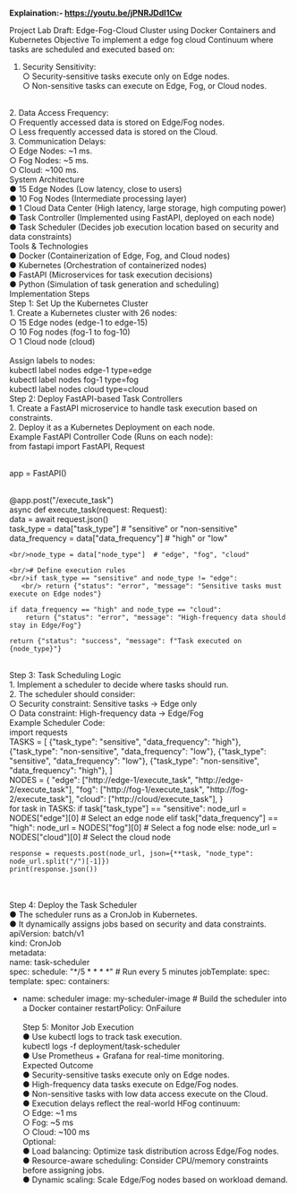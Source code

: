 **Explaination:- https://youtu.be/jPNRJDdI1Cw**

Project Lab Draft: Edge-Fog-Cloud Cluster using Docker 
Containers and Kubernetes 
Objective 
To implement a edge fog cloud Continuum where tasks are scheduled and executed based 
on: 
1. Security Sensitivity: 
<br/>○ Security-sensitive tasks execute only on Edge nodes. 
<br/>○ Non-sensitive tasks can execute on Edge, Fog, or Cloud nodes. 

<br/>
2. Data Access Frequency: 
<br/>○ Frequently accessed data is stored on Edge/Fog nodes. 
<br/>○ Less frequently accessed data is stored on the Cloud. 
<br/>3. Communication Delays: 
<br/>○ Edge Nodes: ~1 ms. 
<br/>○ Fog Nodes: ~5 ms. 
<br/>○ Cloud: ~100 ms. 
<br/>System Architecture 
<br/>● 15 Edge Nodes (Low latency, close to users) 
<br/>● 10 Fog Nodes (Intermediate processing layer) 
<br/>● 1 Cloud Data Center (High latency, large storage, high computing power) 
<br/>● Task Controller (Implemented using FastAPI, deployed on each node) 
<br/>● Task Scheduler (Decides job execution location based on security and data constraints) 
<br/>Tools & Technologies 
<br/>● Docker (Containerization of Edge, Fog, and Cloud nodes) 
<br/>● Kubernetes (Orchestration of containerized nodes) 
<br/>● FastAPI (Microservices for task execution decisions) 
<br/>● Python (Simulation of task generation and scheduling) 
<br/>Implementation Steps 
<br/>Step 1: Set Up the Kubernetes Cluster 
<br/>1. Create a Kubernetes cluster with 26 nodes: 
<br/>○ 15 Edge nodes (edge-1 to edge-15) 
<br/>○ 10 Fog nodes (fog-1 to fog-10) 
<br/>○ 1 Cloud node (cloud) 
<br/><br/>Assign labels to nodes: 
 <br/>kubectl label nodes edge-1 type=edge 
<br/>kubectl label nodes fog-1 type=fog 
<br/>kubectl label nodes cloud type=cloud 
<br/>Step 2: Deploy FastAPI-based Task Controllers 
<br/>1. Create a FastAPI microservice to handle task execution based on constraints. 
<br/>2. Deploy it as a Kubernetes Deployment on each node. 
<br/>Example FastAPI Controller Code (Runs on each node): 
<br/>from fastapi import FastAPI, Request 
 
<br/>app = FastAPI() 
 
<br/>@app.post("/execute_task") 
<br/>async def execute_task(request: Request): 
    <br/>data = await request.json() 
    <br/>task_type = data["task_type"]  # "sensitive" or "non-sensitive" 
    <br/>data_frequency = data["data_frequency"]  # "high" or "low" 
 
    <br/>node_type = data["node_type"]  # "edge", "fog", "cloud" 
 
    <br/># Define execution rules 
    <br/>if task_type == "sensitive" and node_type != "edge": 
       <br/> return {"status": "error", "message": "Sensitive tasks must execute on Edge nodes"} 
 
    if data_frequency == "high" and node_type == "cloud": 
        return {"status": "error", "message": "High-frequency data should stay in Edge/Fog"} 
 
    return {"status": "success", "message": f"Task executed on {node_type}"} 
 
<br/>Step 3: Task Scheduling Logic 
<br/>1. Implement a scheduler to decide where tasks should run. 
<br/>2. The scheduler should consider: 
<br/>○ Security constraint: Sensitive tasks → Edge only 
<br/>○ Data constraint: High-frequency data → Edge/Fog 
<br/>Example Scheduler Code: 
<br/>import requests 
<br/> 
TASKS = [ 
    {"task_type": "sensitive", "data_frequency": "high"}, 
    {"task_type": "non-sensitive", "data_frequency": "low"}, 
    {"task_type": "sensitive", "data_frequency": "low"}, 
    {"task_type": "non-sensitive", "data_frequency": "high"}, 
] 
 <br/>
NODES = { 
    "edge": ["http://edge-1/execute_task", "http://edge-2/execute_task"], 
    "fog": ["http://fog-1/execute_task", "http://fog-2/execute_task"], 
    "cloud": ["http://cloud/execute_task"], 
} 
 <br/>
for task in TASKS: 
    if task["task_type"] == "sensitive": 
        node_url = NODES["edge"][0]  # Select an edge node 
    elif task["data_frequency"] == "high": 
        node_url = NODES["fog"][0]  # Select a fog node 
    else: 
        node_url = NODES["cloud"][0]  # Select the cloud node 
 
    response = requests.post(node_url, json={**task, "node_type": node_url.split("/")[-1]}) 
    print(response.json()) 
 <br/><br/>
Step 4: Deploy the Task Scheduler 
<br/>● The scheduler runs as a CronJob in Kubernetes. 
<br/>● It dynamically assigns jobs based on security and data constraints. 
<br/>apiVersion: batch/v1 
<br/>kind: CronJob 
<br/>metadata: 
  <br/>name: task-scheduler 
<br/>spec: 
  schedule: "*/5 * * * *"  # Run every 5 minutes 
  jobTemplate: 
    spec: 
      template: 
        spec: 
          containers: 
- name: scheduler 
image: my-scheduler-image  # Build the scheduler into a Docker container 
restartPolicy: OnFailure 
<br/><br/>Step 5: Monitor Job Execution 
<br/>● Use kubectl logs to track task execution. 
<br/>kubectl logs -f deployment/task-scheduler 
<br/>● Use Prometheus + Grafana for real-time monitoring. 
<br/>Expected Outcome 
<br/>● Security-sensitive tasks execute only on Edge nodes. 
<br/>● High-frequency data tasks execute on Edge/Fog nodes. 
<br/>● Non-sensitive tasks with low data access execute on the Cloud. 
<br/>● Execution delays reflect the real-world HFog continuum: 
<br/>○ Edge: ~1 ms 
<br/>○ Fog: ~5 ms 
<br/>○ Cloud: ~100 ms 
<br/>Optional: 
<br/>● Load balancing: Optimize task distribution across Edge/Fog nodes. 
<br/>● Resource-aware scheduling: Consider CPU/memory constraints before assigning jobs. 
<br/>● Dynamic scaling: Scale Edge/Fog nodes based on workload demand.
